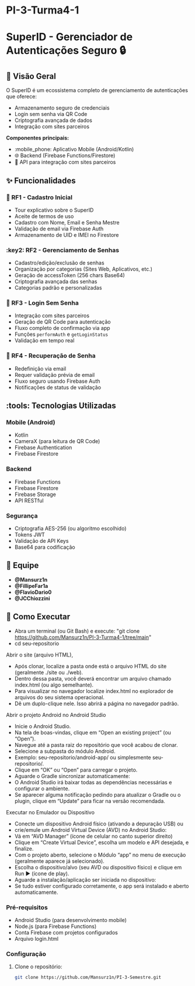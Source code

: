 # PI-3-Turma4-1

# SuperID - Gerenciador de Autenticações Seguro :lock:

## :pushpin: Visão Geral
O SuperID é um ecossistema completo de gerenciamento de autenticações que oferece:
- Armazenamento seguro de credenciais
- Login sem senha via QR Code
- Criptografia avançada de dados
- Integração com sites parceiros

**Componentes principais:**
- :mobile_phone: Aplicativo Mobile (Android/Kotlin)
- :globe_with_meridians: Backend (Firebase Functions/Firestore)
- :link: API para integração com sites parceiros

## :sparkles: Funcionalidades

### :closed_lock_with_key: RF1 - Cadastro Inicial
- Tour explicativo sobre o SuperID
- Aceite de termos de uso
- Cadastro com Nome, Email e Senha Mestre
- Validação de email via Firebase Auth
- Armazenamento de UID e IMEI no Firestore

### :key2: RF2 - Gerenciamento de Senhas
- Cadastro/edição/exclusão de senhas
- Organização por categorias (Sites Web, Aplicativos, etc.)
- Geração de accessToken (256 chars Base64)
- Criptografia avançada das senhas
- Categorias padrão e personalizadas

### :calling: RF3 - Login Sem Senha
- Integração com sites parceiros
- Geração de QR Code para autenticação
- Fluxo completo de confirmação via app
- Funções `performAuth` e `getLoginStatus`
- Validação em tempo real

### :arrows_counterclockwise: RF4 - Recuperação de Senha
- Redefinição via email
- Requer validação prévia de email
- Fluxo seguro usando Firebase Auth
- Notificações de status de validação

## :tools: Tecnologias Utilizadas

### Mobile (Android)
- Kotlin
- CameraX (para leitura de QR Code)
- Firebase Authentication
- Firebase Firestore

### Backend
- Firebase Functions
- Firebase Firestore
- Firebase Storage
- API RESTful

### Segurança
- Criptografia AES-256 (ou algoritmo escolhido)
- Tokens JWT
- Validação de API Keys
- Base64 para codificação

## :busts_in_silhouette: Equipe
- **@Mansurz1n** 
- **@FillipeFar1a** 
- **@FlavioDario0** 
- **@JCChiozzini** 

## :rocket: Como Executar
- Abra um terminal (ou Git Bash) e execute:
   "git clone https://github.com/Mansurz1n/PI-3-Turma4-1/tree/main"
- cd seu-repositorio

 Abrir o site (arquivo HTML),
- Após clonar, localize a pasta onde está o arquivo HTML do site (geralmente ./site ou ./web).
- Dentro dessa pasta, você deverá encontrar um arquivo chamado index.html (ou algo semelhante).
- Para visualizar no navegador localize index.html no explorador de arquivos do seu sistema operacional.
- Dê um duplo-clique nele. Isso abrirá a página no navegador padrão.

Abrir o projeto Android no Android Studio
- Inicie o Android Studio.
- Na tela de boas-vindas, clique em “Open an existing project” (ou “Open”).
- Navegue até a pasta raiz do repositório que você acabou de clonar.
- Selecione a subpasta do módulo Android.
- Exemplo: seu-repositorio/android-app/ ou simplesmente seu-repositorio/.
- Clique em “OK” ou “Open” para carregar o projeto.
- Aguarde o Gradle sincronizar automaticamente:
- O Android Studio irá baixar todas as dependências necessárias e configurar o ambiente.
- Se aparecer alguma notificação pedindo para atualizar o Gradle ou o plugin, clique em “Update” para ficar na versão recomendada.

Executar no Emulador ou Dispositivo
- Conecte um dispositivo Android físico (ativando a depuração USB) ou
- crie/emule um Android Virtual Device (AVD) no Android Studio:
- Vá em “AVD Manager” (ícone de celular no canto superior direito)
- Clique em “Create Virtual Device”, escolha um modelo e API desejada, e finalize.
- Com o projeto aberto, selecione o Módulo “app” no menu de execução (geralmente aparece já selecionado).
- Escolha o dispositivo/alvo (seu AVD ou dispositivo físico) e clique em Run ▶ (ícone de play).
- Aguarde a instalação/aplicação ser iniciada no dispositivo:
- Se tudo estiver configurado corretamente, o app será instalado e aberto automaticamente.
  
### Pré-requisitos
- Android Studio (para desenvolvimento mobile)
- Node.js (para Firebase Functions)
- Conta Firebase com projetos configurados
- Arquivo login.html

### Configuração
1. Clone o repositório:
   ```bash
   git clone https://github.com/Mansurz1n/PI-3-Semestre.git
